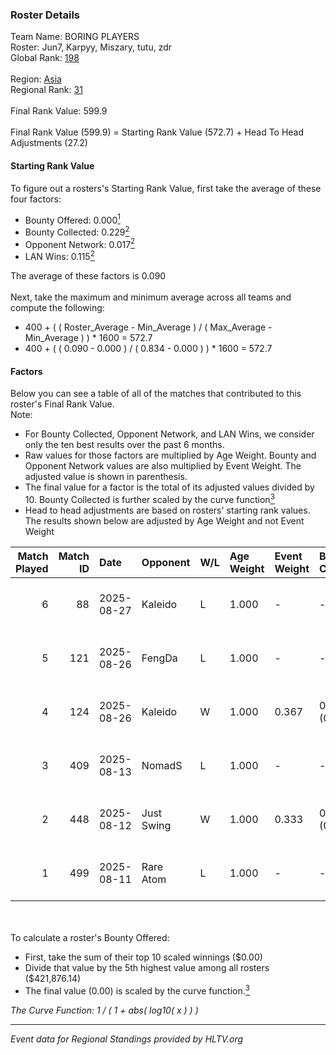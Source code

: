 ### Roster Details<br />
Team Name: BORING PLAYERS<br />
Roster: Jun7, Karpyy, Miszary, tutu, zdr<br />
Global Rank: [198](../../standings_global_2025_09_01.md)<br />
<br />
Region: [Asia]( ../../standings_asia_2025_09_01.md)<br />
Regional Rank: [31]( ../../standings_asia_2025_09_01.md)<br />
<br />
Final Rank Value:  599.9<br />
<br />
Final Rank Value (599.9) = Starting Rank Value (572.7) + Head To Head Adjustments (27.2)<br />

#### Starting Rank Value<br />
To figure out a rosters's Starting Rank Value, first take the average of these four factors:<br />
- Bounty Offered: 0.000[<sup>1</sup>](#table2)
- Bounty Collected: 0.229[<sup>2</sup>](#table1)
- Opponent Network: 0.017[<sup>2</sup>](#table1)
- LAN Wins: 0.115[<sup>2</sup>](#table1)

The average of these factors is 0.090<br />
<br />
Next, take the maximum and minimum average across all teams and compute the following:<br />
- 400 + ( ( Roster_Average - Min_Average ) / ( Max_Average - Min_Average ) ) * 1600 = 572.7
- 400 + ( ( 0.090 - 0.000 ) / ( 0.834 - 0.000 ) ) * 1600 = 572.7


#### Factors<br />
Below you can see a table of all of the matches that contributed to this roster's Final Rank Value.<br />
Note:<br />

- For Bounty Collected, Opponent Network, and LAN Wins, we consider only the ten best results over the past 6 months.
- Raw values for those factors are multiplied by Age Weight. Bounty and Opponent Network values are also multiplied by Event Weight. The adjusted value is shown in parenthesis.
- The final value for a factor is the total of its adjusted values divided by 10. Bounty Collected is further scaled by the curve function[<sup>3</sup>](#curveFunction)
- Head to head adjustments are based on rosters' starting rank values. The results shown below are adjusted by Age Weight and not Event Weight
<span id="table1"></span><br />


| Match Played | Match ID | Date       | Opponent   | W/L | Age Weight | Event Weight | Bounty Collected | Opponent Network | LAN Wins  | H2H Adj. | Roster                           |
| -: | -: | :- | :- | :- | :- | :- | :- | :- | :- | -: | :- |
|            6 |       88 | 2025-08-27 | Kaleido    | L   | 1.000      | -            | -                | -                | -         |    -4.77 | Jun7, Karpyy, Miszary, tutu, zdr |
|            5 |      121 | 2025-08-26 | FengDa     | L   | 1.000      | -            | -                | -                | -         |    -9.45 | Jun7, Karpyy, Miszary, tutu, zdr |
|            4 |      124 | 2025-08-26 | Kaleido    | W   | 1.000      | 0.367        | 0.011 (0.004)    | 0.317 (0.116)    | 1 (1.000) |    27.01 | Jun7, Karpyy, Miszary, tutu, zdr |
|            3 |      409 | 2025-08-13 | NomadS     | L   | 1.000      | -            | -                | -                | -         |    -6.80 | Jun7, Karpyy, Miszary, tutu, zdr |
|            2 |      448 | 2025-08-12 | Just Swing | W   | 1.000      | 0.333        | 0.001 (0.000)    | 0.153 (0.051)    | 0 (0.000) |    22.29 | Jun7, Karpyy, Miszary, tutu, zdr |
|            1 |      499 | 2025-08-11 | Rare Atom  | L   | 1.000      | -            | -                | -                | -         |    -1.05 | Jun7, Karpyy, Miszary, tutu, zdr |

<br />
<span id="table2"></span><br />
To calculate a roster's Bounty Offered:<br />

- First, take the sum of their top 10 scaled winnings ($0.00)
- Divide that value by the 5th highest value among all rosters ($421,876.14)
- The final value (0.00) is scaled by the curve function.[<sup>3</sup>](#curveFunction)

<span id="curveFunction"></span>_The Curve Function: 1 / ( 1 + abs( log10( x ) ) )_<br />

---
_Event data for Regional Standings provided by HLTV.org_<br />
